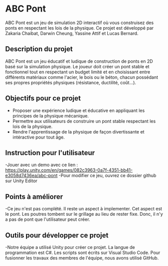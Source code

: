 # ABC Pont

ABC Pont est un jeu de simulation 2D interactif où vous construisez des ponts en respectant les lois de la physique. Ce projet est développé par Zakaria Chaibat, Darwin Cheung, Yassine Attif et Lucas Bernard.



##  Description du projet

ABC Pont est un jeu éducatif et ludique de construction de ponts en 2D basé sur la simulation physique. Le joueur doit créer un pont stable et fonctionnel tout en respectant un budget limité et en choisissant entre différents matériaux comme l'acier, le bois ou le béton, chacun possédant ses propres propriétés physiques (résistance, ductilité, coût…).


## Objectifs pour ce projet

- Proposer une expérience ludique et éducative en appliquant les principes de la physique mécanique.
- Permettre aux utilisateurs de construire un pont stable respectant les lois de la physique.  
- Rendre l'apprentissage de la physique de façon divertissante et intéractive pour tout âge.


##  Instruction pour l'utilisateur

-Jouer avec un demo avec ce lien : https://play.unity.com/en/games/082c3963-0a7f-4351-bb41-e3058d7436ea/abc-pont
-Pour modifier ce jeu, ouvrez ce dossier github sur Unity Editor 


##  Points à améliorer

-Ce jeu n'est pas complété. Il reste un aspect à implementer. Cet aspect est le pont. Les poutres tombent sur le grillage au lieu de rester fixe. Donc, il n'y a pas de pont que l'utilisateur peut créer.


## Outils pour développer ce projet

-Notre équipe a utilisé Unity pour créer ce projet. La langue de programmation est C#. Les scripts sont écrits sur Visual Studio Code. Pour fusionner les travaux des membres de l'équipe, nous avons utilisé GitHub.
